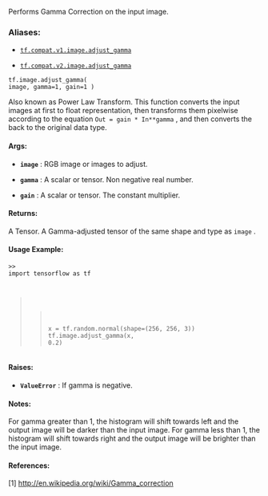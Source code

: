 Performs Gamma Correction on the input image.



### Aliases:

- [ `tf.compat.v1.image.adjust_gamma` ](/api_docs/python/tf/image/adjust_gamma)

- [ `tf.compat.v2.image.adjust_gamma` ](/api_docs/python/tf/image/adjust_gamma)


<devsite-code><pre class="prettyprint lang-python" translate="no" dir="ltr" is-upgraded=""><code translate="no" dir="ltr">tf.image.adjust_gamma(
    image,
    gamma=1,
    gain=1
)
</code></pre></devsite-code>
Also known as Power Law Transform. This function converts the
input images at first to float representation, then transforms them
pixelwise according to the equation  `Out = gain * In**gamma` ,
and then converts the back to the original data type.



#### Args:

- **`image`** : RGB image or images to adjust.

- **`gamma`** : A scalar or tensor. Non negative real number.

- **`gain`** : A scalar or tensor. The constant multiplier.



#### Returns:
A Tensor. A Gamma-adjusted tensor of the same shape and type as  `image` .



#### Usage Example:

<devsite-code><pre class="prettyprint lang-python" translate="no" dir="ltr" is-upgraded=""><code translate="no" dir="ltr">>> import tensorflow as tf
>> x = tf.random.normal(shape=(256, 256, 3))
>> tf.image.adjust_gamma(x, 0.2)
</code></pre></devsite-code>


#### Raises:

- **`ValueError`** : If gamma is negative.



#### Notes:
For gamma greater than 1, the histogram will shift towards left and
the output image will be darker than the input image.
For gamma less than 1, the histogram will shift towards right and
the output image will be brighter than the input image.



#### References:
[1] http://en.wikipedia.org/wiki/Gamma_correction

